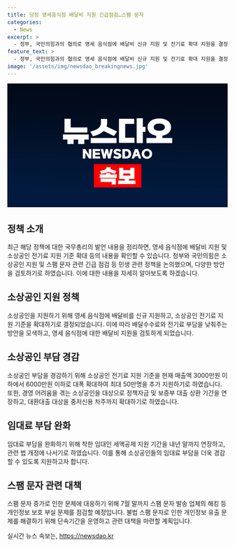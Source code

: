 ```yaml
---
title: 당정 영세음식점 배달비 지원 긴급점검…스팸 문자
categories:
  - News
excerpt: >
  - 정부, 국민의힘과의 협의로 영세 음식점에 배달비 신규 지원 및 전기료 확대 지원을 결정 - 소상공인을 위한 다양한 정책 발표, 배달 수수료 부담 완화, 대환대출 확대 등 - 피싱 범죄 집중 수사, 해외 조직 검거에 힘쓸 계획 - 불법 스팸 문자 증가에 대한 긴급 점검 실시 예정 - 제보 및 민원은 jebo@cbs.co.kr 또는 @노컷뉴스 (카카오톡)으로 가능
feature_text: >
  - 정부, 국민의힘과의 협의로 영세 음식점에 배달비 신규 지원 및 전기료 확대 지원을 결정 - 소상공인을 위한 다양한 정책 발표, 배달 수수료 부담 완화, 대환대출 확대 등 - 피싱 범죄 집중 수사, 해외 조직 검거에 힘쓸 계획 - 불법 스팸 문자 증가에 대한 긴급 점검 실시 예정 - 제보 및 민원은 jebo@cbs.co.kr 또는 @노컷뉴스 (카카오톡)으로 가능
image: '/assets/img/newsdao_breakingnews.jpg'
---
```


<p><img src="/assets/img/newsdao_breakingnews.jpg" alt="koreaapp 속보" /></p>

<h2 data-ke-size="size26">정책 소개</h2>

<p data-ke-size="size16">최근 해당 정책에 대한 국무총리의 발언 내용을 정리하면, 영세 음식점에 배달비 지원 및 소상공인 전기료 지원 기준 확대 등의 내용을 확인할 수 있습니다. 정부와 국민의힘은 소상공인 지원 및 스팸 문자 관련 긴급 점검 등 민생 관련 정책을 논의했으며, 다양한 방안을 검토하기로 하였습니다. 이에 대한 내용을 자세히 알아보도록 하겠습니다.</p>

<h2 data-ke-size="size26">소상공인 지원 정책</h2>

<p data-ke-size="size16">소상공인을 지원하기 위해 영세 음식점에 배달비를 신규 지원하고, 소상공인 전기료 지원 기준을 확대하기로 결정되었습니다. 이에 따라 배달수수료와 전기료 부담을 낮춰주는 방안을 모색하고, 영세 음식점에 대한 배달비 지원을 검토하게 되었습니다.</p>

<h2 data-ke-size="size26">소상공인 부담 경감</h2>

<p data-ke-size="size16">소상공인 부담을 경감하기 위해 소상공인 전기료 지원 기준을 현재 매출액 3000만원 이하에서 6000만원 이하로 대폭 확대하여 최대 50만명을 추가 지원하기로 하였습니다. 또한, 경영 어려움을 겪는 소상공인을 대상으로 정책자금 및 보증부 대출 상환 기간을 연장하고, 대환대출 대상을 중저신용 차주까지 확대하기로 하였습니다.</p>

<h2 data-ke-size="size26">임대료 부담 완화</h2>

<p data-ke-size="size16">임대료 부담을 완화하기 위해 착한 임대인 세액공제 지원 기간을 내년 말까지 연장하고, 관련 법 개정에 나서기로 하였습니다. 이를 통해 소상공인들의 임대료 부담을 더욱 경감할 수 있도록 지원하고자 합니다.</p>

<h2 data-ke-size="size26">스팸 문자 관련 대책</h2>

<p data-ke-size="size16">스팸 문자 증가로 인한 문제에 대응하기 위해 7월 말까지 스팸 문자 발송 업체의 해킹 등 개인정보 보호 부실 문제를 점검할 예정입니다. 불법 스팸 문자로 인한 개인정보 유출 문제를 해결하기 위해 단속기간을 운영하고 관련 대책을 마련할 계획입니다.</p>
실시간 뉴스 속보는, <a href="https://newsdao.kr" rel="dofollow">https://newsdao.kr</a>


